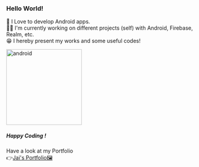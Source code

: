 ### Hello World!

<!--
**jaikeerthick/jaikeerthick** is a ✨ _special_ ✨ repository because its `README.md` (this file) appears on your GitHub profile.

Here are some ideas to get you started:

- 🔭 I’m currently working on ...
- 🌱 I’m currently learning ...
- 👯 I’m looking to collaborate on ...
- 🤔 I’m looking for help with ...
- 💬 Ask me about ...
- 📫 How to reach me: ...
- 😄 Pronouns: ...
- ⚡ Fun fact: ...
-->
📲 I Love to develop Android apps.<br/>
👨‍💻 I'm currently working on different projects (self) with Android, Firebase, Realm, etc.<br/>
😁 I hereby present my works and some useful codes!<br/>
<p align="left">
<img src="https://www.logo.wine/a/logo/Android_(operating_system)/Android_(operating_system)-Logo.wine.svg" alt="android" width="200px" height="auto"><br/>
</p>

##### Happy Coding !

Have a look at my Portfolio <br/>
👉[Jai's Portfolio🖼️](https://jaikeerthick-portfolio.blogspot.com/?m=1)
